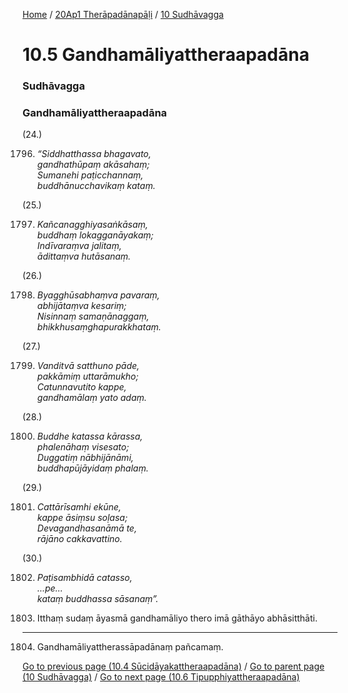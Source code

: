 
[Home](/) / [20Ap1 Therāpadānapāḷi](/tipitaka/20Ap1.md) / [10 Sudhāvagga](/tipitaka/20Ap1/10.md)

# 10.5 Gandhamāliyattheraapadāna

### Sudhāvagga

### Gandhamāliyattheraapadāna

(24.)

1796. _“Siddhatthassa bhagavato,_  
_gandhathūpaṃ akāsahaṃ;_  
_Sumanehi paṭicchannaṃ,_  
_buddhānucchavikaṃ kataṃ._  


(25.)

1797. _Kañcanagghiyasaṅkāsaṃ,_  
_buddhaṃ lokagganāyakaṃ;_  
_Indīvaraṃva jalitaṃ,_  
_ādittaṃva hutāsanaṃ._  


(26.)

1798. _Byagghūsabhaṃva pavaraṃ,_  
_abhijātaṃva kesariṃ;_  
_Nisinnaṃ samaṇānaggaṃ,_  
_bhikkhusaṃghapurakkhataṃ._  


(27.)

1799. _Vanditvā satthuno pāde,_  
_pakkāmiṃ uttarāmukho;_  
_Catunnavutito kappe,_  
_gandhamālaṃ yato adaṃ._  


(28.)

1800. _Buddhe katassa kārassa,_  
_phalenāhaṃ visesato;_  
_Duggatiṃ nābhijānāmi,_  
_buddhapūjāyidaṃ phalaṃ._  


(29.)

1801. _Cattārīsamhi ekūne,_  
_kappe āsiṃsu soḷasa;_  
_Devagandhasanāmā te,_  
_rājāno cakkavattino._  


(30.)

1802. _Paṭisambhidā catasso,_  
_…pe…_  
_kataṃ buddhassa sāsanaṃ”._  


1803. Itthaṃ sudaṃ āyasmā gandhamāliyo thero imā gāthāyo abhāsitthāti.

---

1804. Gandhamāliyattherassāpadānaṃ pañcamaṃ.



[Go to previous page (10.4 Sūcidāyakattheraapadāna)](/tipitaka/20Ap1/10/10.4.md) / [Go to parent page (10 Sudhāvagga)](/tipitaka/20Ap1/10.md) / [Go to next page (10.6 Tipupphiyattheraapadāna)](/tipitaka/20Ap1/10/10.6.md)


